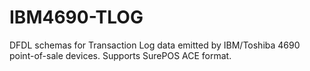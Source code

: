 IBM4690-TLOG
============

DFDL schemas for Transaction Log data emitted by IBM/Toshiba 4690 point-of-sale devices. Supports SurePOS ACE format. 
